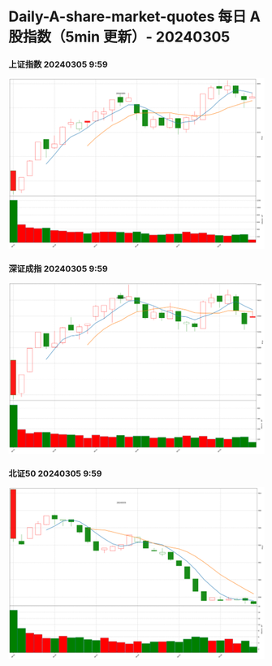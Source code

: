 
# Daily-A-share-market-quotes 每日 A 股指数（5min 更新）- 20240305

### 上证指数 20240305 9:59
![](./fig/2024/3/20240305-sh000001.png)

### 深证成指 20240305 9:59
![](./fig/2024/3/20240305-sz399001.png)

### 北证50 20240305 9:59
![](./fig/2024/3/20240305-bj899050.png)
